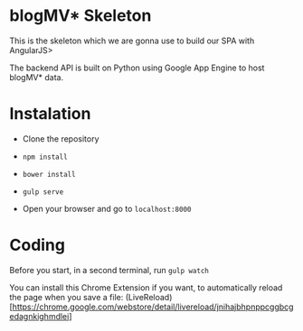 # blogMV* Skeleton

This is the skeleton which we are gonna use to build our SPA with AngularJS>

The backend API is built on Python using Google App Engine to host blogMV* data.


# Instalation

- Clone the repository

- `npm install`

- `bower install`

- `gulp serve`

- Open your browser and go to `localhost:8000`

# Coding

Before you start, in a second terminal, run `gulp watch`

You can install this Chrome Extension if you want, to automatically reload the page when you save a file:
(LiveReload)[https://chrome.google.com/webstore/detail/livereload/jnihajbhpnppcggbcgedagnkighmdlei]


